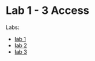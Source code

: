 # Lab 1 - 3 Access

Labs:
   * [lab 1](https://github.com/L3b1n/course_2/blob/work/Database%20(SQL%20and%20access)/Lab_1/Lab%201%20access%20tables.pdf "lab 1")
   * [lab 2](https://github.com/L3b1n/course_2/blob/work/Database%20(SQL%20and%20access)/Lab_1/Lab%202%20access%20requests.pdf "lab 2")
   * [lab 3](https://github.com/L3b1n/course_2/blob/work/Database%20(SQL%20and%20access)/Lab_1/Lab%203%20access%20forms.pdf "lab 3")